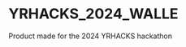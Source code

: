 # YRHACKS_2024_WALLE
Product made for the 2024 YRHACKS hackathon
 <script>
        var xspeed=3;
        var yspeed=3;
        function moveImages() {
          if(getXPosition("image.png")>260||getXPosition("image.png")<0){
              xspeed=-xspeed;
            }
             if(getYPosition("image.png")>390||getYPosition("image.png")<0){
              yspeed=-yspeed;
              }
        }
        timedLoop(20, function(){
            setPosition("home1.html", getXPosition("image.png")+xspeed, getYPosition("image.png")+yspeed);
        });
                </script>

